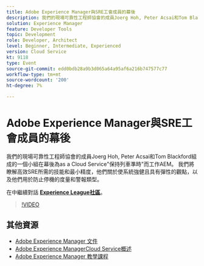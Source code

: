 ```yaml
---
title: Adobe Experience Manager與SRE工會成員的幕後
description: 我們的現場可靠性工程師協會的成員Joerg Hoh, Peter Acsai和Tom Blackford組成的一個小組在幕後為as a Cloud Service"保持列車準時"而工作AEM。 我們將瞭解高效SRE所需的技能和最小精度，他們關於使系統強健且具有彈性的觀點，以及他們用於防止停機的度量和警報類型。
solution: Experience Manager
feature: Developer Tools
topic: Development
role: Developer, Architect
level: Beginner, Intermediate, Experienced
version: Cloud Service
kt: 9118
type: Event
source-git-commit: edd0bdb28a9b3d065a64a95af6a216b747577c77
workflow-type: tm+mt
source-wordcount: '200'
ht-degree: 7%

---
```


# Adobe Experience Manager與SRE工會成員的幕後

我們的現場可靠性工程師協會的成員Joerg Hoh, Peter Acsai和Tom Blackford組成的一個小組在幕後為as a Cloud Service&quot;保持列車準時&quot;而工作AEM。 我們將瞭解高效SRE所需的技能和最小精度，他們關於使系統強健且具有彈性的觀點，以及他們用於防止停機的度量和警報類型。

在中繼續對話 **[Experience League社區](https://adobe.ly/2WoCVOU)**。

>[!VIDEO](https://video.tv.adobe.com/v/337527/?quality=12&learn=on&hidetitle=true)

## 其他資源

- [Adobe Experience Manager 文件](https://experienceleague.adobe.com/docs/experience-manager-cloud-service.html)
- [Adobe Experience ManagerCloud Service概述](https://experienceleague.adobe.com/docs/experience-manager-cloud-service/overview/home.html)
- [Adobe Experience Manager 教學課程](https://experienceleague.adobe.com/docs/experience-manager-tutorials.html)
